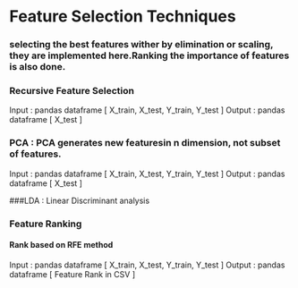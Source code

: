 # Feature Selection Techniques

### selecting the best features wither by elimination or scaling, they are implemented here.Ranking the importance of features is also done.

### Recursive Feature Selection
Input : pandas dataframe [ X_train, X_test, Y_train, Y_test ]
Output : pandas dataframe [ X_test ]

### PCA : PCA generates new featuresin n dimension, not subset of features.
Input : pandas dataframe [ X_train, X_test, Y_train, Y_test ]
Output : pandas dataframe [ X_test ]

###LDA : Linear Discriminant analysis


### Feature Ranking
#### Rank based on RFE method
Input : pandas dataframe [ X_train, X_test, Y_train, Y_test ]
Output : pandas dataframe [ Feature Rank in CSV ]

